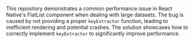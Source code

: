 This repository demonstrates a common performance issue in React Native's FlatList component when dealing with large datasets. The bug is caused by not providing a proper `keyExtractor` function, leading to inefficient rendering and potential crashes. The solution showcases how to correctly implement `keyExtractor` to significantly improve performance.